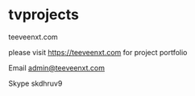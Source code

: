 # tvprojects
teeveenxt.com


please visit https://teeveenxt.com for project portfolio 

Email   admin@teeveenxt.com 

Skype    skdhruv9

